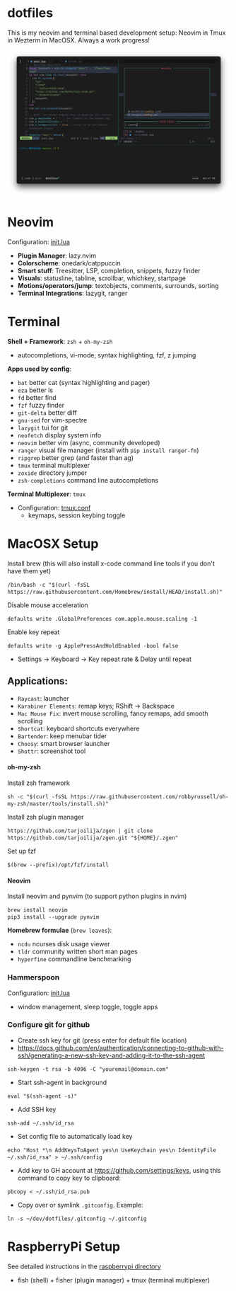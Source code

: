 # dotfiles

This is my neovim and terminal based development setup: Neovim in Tmux in Wezterm in MacOSX. Always a work progress!

![screenshot](assets/main.png)

# Neovim

Configuration: [init.lua](nvim/init.lua)

- **Plugin Manager**: lazy.nvim
- **Colorscheme**: onedark/catppuccin
- **Smart stuff**: Treesitter, LSP, completion, snippets, fuzzy finder
- **Visuals**: statusline, tabline, scrollbar, whichkey, startpage
- **Motions/operators/jump**: textobjects, comments, surrounds, sorting
- **Terminal Integrations**: lazygit, ranger

# Terminal

**Shell + Framework**: `zsh` + `oh-my-zsh`

- autocompletions, vi-mode, syntax highlighting, fzf, z jumping

**Apps used by config**:

- `bat` better cat (syntax highlighting and pager)
- `eza` better ls
- `fd` better find
- `fzf` fuzzy finder
- `git-delta` better diff
- `gnu-sed` for vim-spectre
- `lazygit` tui for git
- `neofetch` display system info
- `neovim` better vim (async, community developed)
- `ranger` visual file manager (install with `pip install ranger-fm`)
- `ripgrep` better grep (and faster than ag)
- `tmux` terminal multiplexer
- `zoxide` directory jumper
- `zsh-completions` command line autocompletions

**Terminal Multiplexer**: `tmux`

- Configuration: [tmux.conf](.tmux.conf)
  - keymaps, session keybing toggle

# MacOSX Setup

Install brew (this will also install x-code command line tools if you don't have them yet)

```
/bin/bash -c "$(curl -fsSL https://raw.githubusercontent.com/Homebrew/install/HEAD/install.sh)"
```

Disable mouse acceleration

```
defaults write .GlobalPreferences com.apple.mouse.scaling -1
```

Enable key repeat

```
defaults write -g ApplePressAndHoldEnabled -bool false
```

- Settings -> Keyboard -> Key repeat rate & Delay until repeat

## Applications:

- `Raycast`: launcher
- `Karabiner Elements`: remap keys; RShift -> Backspace
- `Mac Mouse Fix`: invert mouse scrolling, fancy remaps, add smooth scrolling
- `Shortcat`: keyboard shortcuts everywhere
- `Bartender`: keep menubar tider
- `Choosy`: smart browser launcher
- `Shottr`: screenshot tool

#### oh-my-zsh

Install zsh framework

```
sh -c "$(curl -fsSL https://raw.githubusercontent.com/robbyrussell/oh-my-zsh/master/tools/install.sh)"
```

Install zsh plugin manager

```
https://github.com/tarjoilija/zgen | git clone https://github.com/tarjoilija/zgen.git "${HOME}/.zgen"
```

Set up fzf

```
$(brew --prefix)/opt/fzf/install
```

#### Neovim

Install neovim and pynvim (to support python plugins in nvim)

```
brew install neovim
pip3 install --upgrade pynvim
```

**Homebrew formulae** (`brew leaves`):

- `ncdu` ncurses disk usage viewer
- `tldr` community written short man pages
- `hyperfine` commandline benchmarking

### Hammerspoon

Configuration: [init.lua](hammerspoon/init.lua)

- window management, sleep toggle, toggle apps

### Configure git for github

- Create ssh key for git (press enter for default file location)
- https://docs.github.com/en/authentication/connecting-to-github-with-ssh/generating-a-new-ssh-key-and-adding-it-to-the-ssh-agent

```
ssh-keygen -t rsa -b 4096 -C "youremail@domain.com"
```

- Start ssh-agent in background

```
eval "$(ssh-agent -s)"
```

- Add SSH key

```
ssh-add ~/.ssh/id_rsa
```

- Set config file to automatically load key

```
echo "Host *\n AddKeysToAgent yes\n UseKeychain yes\n IdentityFile ~/.ssh/id_rsa" > ~/.ssh/config
```

- Add key to GH account at https://github.com/settings/keys, using this command to copy key to clipboard:

```
pbcopy < ~/.ssh/id_rsa.pub
```

- Copy over or symlink `.gitconfig`. Example:

```
ln -s ~/dev/dotfiles/.gitconfig ~/.gitconfig
```

# RaspberryPi Setup

See detailed instructions in the [raspberrypi directory](raspberrypi/README.md)

- fish (shell) + fisher (plugin manager) + tmux (terminal multiplexer)

